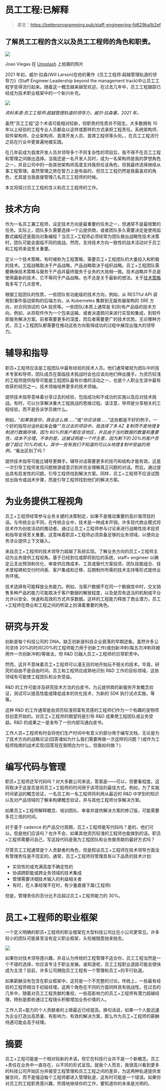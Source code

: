 # 员工工程:已解释

> 原文：<https://betterprogramming.pub/staff-engineering-fd629ba1b2ef>

## 了解员工工程的含义以及员工工程师的角色和职责。

![](img/8369f0ae8ed403fb175c47e20cbe0442.png)

Joao Viegas 在 [Unsplash](https://unsplash.com?utm_source=medium&utm_medium=referral) 上拍摄的照片

2021 年初，威尔·拉森(Will Larson)在他的著作《员工工程师:超越管理轨道的领导力》(Staff Engineer:Leadership beyond the management track)中让员工工程学变得流行起来。随着这一概念越来越受欢迎，在过去几年中，员工工程跟踪已经成为技术职业框架中的一个新兴补充。

![](img/d87c89ab8a17f78bd54bef6ccc5a61fa.png)

*资料来源:员工工程师:超越管理轨道的领导力，威尔·拉森著，2021 年。*

虽然“员工工程”这个术语可能相对较新，但职责的性质并不陌生。大多数拥有 10 年以上经验的工程专业人员都会以这样或那样的方式承担工程责任。系统架构师、软件架构师、企业架构师、首席开发人员、首席工程师等头衔。，在员工工程流行之前在行业中更普遍地被实践。

在几年前成为首席开发人员并领导多个不同复杂性的项目后，我不得不在员工工程和管理之间做出选择。当我还是一名开发人员时，成为一名架构师是我的梦想角色之一，并且公司中的一些其他架构师高度支持我担任该角色，但我最终选择继续从事工程管理。虽然管理之旅在智力上是有益的，但员工工程仍然是我最喜欢的角色，尤其是当我直接管理几名员工工程师的时候。

本文将探讨员工工程的含义和员工工程师的工作。

# 技术方向

作为一名员工兼工程师，设定技术方向是最重要的任务之一，但通常不是最频繁的任务。实际上，团队多久需要选择一个云提供商，或者团队多久需要决定是使用函数式编程还是面向对象编程？当员工+工程师必须经常为团队做出战略性技术决策时，团队可能会面临不同的挑战。然而，支持技术方向一致性的战术活动对于员工和工程师来说至关重要。

定义一个技术策略，有时被称为工程策略，需要员工+工程团队的大量投入和积极的技术。工程战略取决于产品战略，产品战略取决于组织战略。员工+工程团队需要确保技术策略与服务于产品并最终服务于业务的大局相一致。技术战略并不总是使用最新的技术，它不等同于产品战略，也不总是关于最新的想法。关于[技术策略](https://medium.com/@danielfoo/understanding-technical-strategy-in-engineering-f60798ae9c8a)我多写了几点思考。

根据工程团队的性质，一些团队有功能级的技术方向，例如，从 RESTful API 调用到事件驱动架构的后端方向，从 Kubernetes 集群到无服务器架构的 SRE 方向，对合同测试的 QA 投资等。一些团队(本质上通常是 B2B)有产品级的技术方向，例如，从将软件作为一个包来运输，或者派遣顾问来进行实现和集成，到软件即服务解决方案。前者需要更多的深度，而后者需要更广的技术优势。无论哪种方式，员工+工程团队都需要在推动这些方向取得成功的过程中展现出强大的领导力。

# 辅导和指导

职员+工程师应该是工程团队中最有经验的技术人员。他们通常被视为团队中的技术专家和导师，团队成员在面临技术挑战时会也应该向他们伸出援手。为资历较浅的工程师提供指导可能是工程团队最有价值的活动之一，也是个人职业生涯中最有收获的经历之一。技术领袖培养更多的技术领袖。

提供技术指导意味着分享过去的经验，包括成功和不成功的实施以及应对技术挑战。有时，可以分享解决重大工程挑战的思维过程。请注意，导师是分享相关的工程经验，而不是告诉学员做什么。

例如，“*如果我是你，我会这么做……*”或“*你应该做……*”这些都是不好的例子。一个好的指导对话听起来会像“*”在过去的项目中，我选择了多 AZ 复制而不是地理复制进行数据存储，因为 80%的客户都在该地区，并且由于当时数据的数量和重要性，成本不合理。不幸的是，这被证明是一个坏主意，因为剩下的 20%的客户贡献了超过 70%的收入。其中一些有我们不知道的可以从地理复制中受益的用例。*“看出区别了吗？

提供技术指导可能比辅导更棘手。辅导对话需要更多的技巧和结构才能有效。这是一次引导工程师发现问题根源或意识到并完全理解真正问题的对话。然后，通过提出具有启发性的问题，引导工程师找到解决方案。同样，员工+工程师不应该试图给出指令或战术步骤，而是引导工程师找到他们的解决方案。

# 为业务提供工程视角

员工+工程师经常参与业务关键的决策制定，如果不是推动重要的高价值项目的话。与传统企业不同，在传统企业中，技术是一种成本开销，许多现代商业模式将技术作为创收活动的推动者。通过让员工+工程师参与讨论来进行战略性技术投资和指导变得至关重要。这意味着职员+工程师必须具备足够的业务领域，以便向业务涉众提供上下文输入。

来自员工+工程师的技术领导力超越了系统实现。了解业务方向的员工+工程师主动为业务提供工程视角。基于已经到位或即将到位的系统，staff+ engineer 以确定云支出预测和优化、审查供应商成本、工具或替代方案投资、团队技能组合、技术里程碑和交付时间表、客户集成和迁移、后期制作所需的技术支持等形式提供业务环境。

技术选择有可能释放业务能力。例如，当客户数据不在同一个数据库中时，交叉销售多种产品的能力可能取决于客户数据的解放程度，以及是否有适当的机制或平台允许以安全、快速和高效的方式共享数据。这样的工程能力释放了商业潜力，员工+工程师在商业和工程之间的桥梁上扮演着重要的角色。

# 研究与开发

创新是每个科技公司的 DNA。缺乏创新是科技企业衰落的早期迹象。虽然许多公司坚持 20%的时间(20%的工程师能力用于创新工作)或创新冲刺(每五次冲刺将被用作一次创新冲刺)等做法，但 R&D 已融入员工+工程师的日常职责中。

然而，这并不意味着员工+工程师可以漫无目的地开始玩不相关的技术。毕竟，研究的自由不是自由时间。员工和工程师应成熟地识别 R&D 工作的目标领域，这些领域有可能使工程团队和业务受益。

R&D 的工作可能涉及研究技术方法的白皮书，为云提供商的新服务开发概念验证，测试可以提高性能或降低成本的优化技术，为新的 SDK 执行试点实施，等等。

这种 R&D 的工作通常是由资历较浅但富有灵感的工程师们作为一个有趣的宠物项目创意开始的。对员工+工程师的期望将是引导 R&D 成果使工程团队或业务受益。R&D 的成果之一是发布了一份内部沟通白皮书。

工作人员+工程师有时会将他们生产时间中有意义的部分用于编写文档，无论是为了技术方向的战略论证(回答诸如为什么我们需要再做一次这样的问题？)或作为工程师指南的战术实现(回答现在我明白为什么，但我如何做？).

# 编写代码与管理

职员+工程师还写代码吗？对大多数公司来说，答案是——可以，但要看程度。这将取决于这是否是将员工+工程师的时间用于该项目的最佳方式。例如，为了实施时间紧迫的概念验证，一名员工和一名工程师将利用从最近的 R&D 中学到的知识以及对产品领域的了解来构建概念验证，并与其他工程师分享解决方案。

如果员工+工程师解释概念、培训团队、审查并提供解决方案的修订版，可能需要多花三倍的时间。

对于基于 cadence 的产品交付周期，员工+工程师能写代码吗？是的，他们可以。但是他们应该吗？也许不会，如果其他资历较浅的工程师也能做到的话。职员+工程师需要问自己，写这段代码是我为工程团队和业务做贡献的最好方式吗？

尽管员工工程通常是个人贡献者的角色，但是假设员工+工程师在技术领导方面没有管理责任是不现实的。通常，员工+工程师将管理具有以下品质的技术计划:

*   实验性的或充满高度不确定性的
*   协调跨职能或跨业务领域的技术集成
*   管理需要详细技术输入的利益相关者
*   有时，在人事经理不在时，有少量直接下属(工程师)

但是，管理责任的百分比不应超过员工+工程师能力的 30%。

# 员工+工程师的职业框架

一个定义明确的职员+工程师的职业框架在大型科技公司比在小公司更常见。许多较小的团队可能甚至没有定义职业框架，头衔被随意抛来抛去。

![](img/3f8741d996c577d7ba78a8d7b1849deb.png)

如果你对技术领导感兴趣，并且认为传统的工程管理不适合你，员工工程当然是一个不错的选择，你应该专注于职业发展。谁知道呢，员工工程职业道路可能会很快成为主流？目前，许多公司拥抱员工工程有一个管理和员工+的平行轨道。

如果薪酬没有包含在职业框架中，这将是一个不完整的讨论。传统上，一些最有经验的工程师相当于初级经理。这两个角色在不同的方面同样具有挑战性。在过去的几年中，随着对员工工程贡献的重视，一些高影响力的员工+工程师有潜力超越经理，特别是那些通过工程镜头积极增加业务价值的人。

工作人员+能力的个人贡献者的上限最近已经提高。换句话说，如果一个人能迅速为企业打造出高质量、有影响力、有效的解决方案，那么作为员工+工程师的薪酬待遇可能会高于经理。

# 摘要

员工+工程可能是一个相对较新的术语，但它在科技行业并不是一个新概念。员工+责任在业务中一直存在，以不同的形式呈现。就我个人而言，我很高兴看到更多的科技公司开始区分并接受工程管理和员工工程之间的差异，为这两种轨道提供发展空间，而不是强迫每个工程师都进入管理轨道，这有时可能是一个错误。如果你对员工的工程职责感兴趣，热情地继续你的工作，要知道你的未来是光明的。